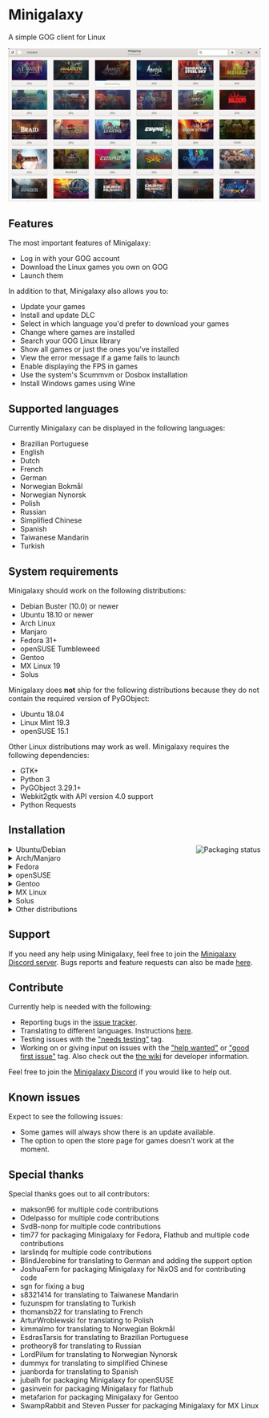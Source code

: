 # Minigalaxy

A simple GOG client for Linux

![screenshot](screenshot.jpg?raw=true)

## Features

The most important features of Minigalaxy:

- Log in with your GOG account
- Download the Linux games you own on GOG
- Launch them

In addition to that, Minigalaxy also allows you to:

- Update your games
- Install and update DLC
- Select in which language you'd prefer to download your games
- Change where games are installed
- Search your GOG Linux library
- Show all games or just the ones you've installed
- View the error message if a game fails to launch
- Enable displaying the FPS in games
- Use the system's Scummvm or Dosbox installation
- Install Windows games using Wine

## Supported languages

Currently Minigalaxy can be displayed in the following languages:
- Brazilian Portuguese
- English
- Dutch
- French
- German
- Norwegian Bokmål
- Norwegian Nynorsk
- Polish
- Russian
- Simplified Chinese
- Spanish
- Taiwanese Mandarin
- Turkish

## System requirements

Minigalaxy should work on the following distributions:

- Debian Buster (10.0) or newer
- Ubuntu 18.10 or newer
- Arch Linux
- Manjaro
- Fedora 31+
- openSUSE Tumbleweed
- Gentoo
- MX Linux 19
- Solus

Minigalaxy does **not** ship for the following distributions because they do not contain the required version of PyGObject:

- Ubuntu 18.04
- Linux Mint 19.3
- openSUSE 15.1

Other Linux distributions may work as well. Minigalaxy requires the following dependencies:

- GTK+
- Python 3
- PyGObject 3.29.1+
- Webkit2gtk with API version 4.0 support
- Python Requests

## Installation

<a href="https://repology.org/project/minigalaxy/versions">
    <img src="https://repology.org/badge/vertical-allrepos/minigalaxy.svg" alt="Packaging status" align="right">
</a>

<details><summary>Ubuntu/Debian</summary>

Download the latest deb package from the <a href="https://github.com/sharkwouter/minigalaxy/releases">releases page</a> and install it.
</details>
<details><summary>Arch/Manjaro</summary>

Available the <a href="https://aur.archlinux.org/packages/minigalaxy">AUR</a>. You can use an AUR helper or use the following set of commands to install Minigalaxy on Arch:
<pre>
git clone https://aur.archlinux.org/minigalaxy.git
cd minigalaxy
makepkg -si
</pre>
</details>

<details><summary>Fedora</summary>

Available in <a href="https://src.fedoraproject.org/rpms/minigalaxy">official repos</a> (F31+)
<pre>
sudo dnf install minigalaxy
</pre>
</details>

<details><summary>openSUSE</summary>

Available in official repos for openSUSE Tumbleweed. You can use the following set of commands to install Minigalaxy on openSUSE from the devel project on <a href="https://build.opensuse.org/package/show/games:tools/minigalaxy">OBS</a>:
<pre>
sudo zypper ar -f obs://games:tools gamestools
sudo zypper ref
sudo zypper in minigalaxy
</pre>
</details>

<details><summary>Gentoo</summary>

Available in the <a href="https://github.com/metafarion/metahax">in the Metahax overlay</a>. Follow the instructions in the link to install Minigalaxy on Gentoo.
</details>

<details><summary>MX Linux</summary>

Currently available in the <a href="http://mxrepo.com/mx/repo/pool/main/m/minigalaxy/">official repository</a>.  Please use MX Package Installer or Synaptic instead of manually installing the .deb from the repo.
</details>
<details><summary>Solus</summary>
 
Available in the official repositories. You can use the following command to install Minigalaxy on Solus:
<pre>
sudo eopkg it minigalaxy
</pre>
</details>

<details><summary>Other distributions</summary>

On other distributions Minigalaxy can be downloaded and started with the following commands:
<pre>
git clone https://github.com/sharkwouter/minigalaxy.git
cd minigalaxy
scripts/compile-translations.sh
bin/minigalaxy
</pre>

This will be the development version. Alternatively a tarball of a specific release can be downloaded from the <a href="https://github.com/sharkwouter/minigalaxy/releases">releases page</a>.
</details>

## Support
If you need any help using Minigalaxy, feel free to join the [Minigalaxy Discord server](https://discord.gg/RC4cXVD).
Bugs reports and feature requests can also be made [here](https://github.com/sharkwouter/minigalaxy/issues).

## Contribute

Currently help is needed with the following:

- Reporting bugs in the [issue tracker](https://github.com/sharkwouter/minigalaxy/issues).
- Translating to different languages. Instructions [here](https://github.com/sharkwouter/minigalaxy/wiki/Translating-Minigalaxy).
- Testing issues with the ["needs testing"](https://github.com/sharkwouter/minigalaxy/issues?q=is%3Aissue+is%3Aopen+label%3A%22needs+testing%22) tag. 
- Working on or giving input on issues with the ["help wanted"](https://github.com/sharkwouter/minigalaxy/issues?q=is%3Aissue+is%3Aopen+label%3A%22help+wanted%22) or ["good first issue"](https://github.com/sharkwouter/minigalaxy/issues?q=is%3Aissue+is%3Aopen+label%3A%22good+first+issue%22) tag. Also check out the [the wiki](https://github.com/sharkwouter/minigalaxy/wiki/Developer-information) for developer information.

Feel free to join the [Minigalaxy Discord](https://discord.gg/RC4cXVD) if you would like to help out.

## Known issues

Expect to see the following issues:

* Some games will always show there is an update available.
* The option to open the store page for games doesn't work at the moment.

## Special thanks

Special thanks goes out to all contributors:

- makson96 for multiple code contributions
- Odelpasso for multiple code contributions
- SvdB-nonp for multiple code contributions
- tim77 for packaging Minigalaxy for Fedora, Flathub and multiple code contributions
- larslindq for multiple code contributions
- BlindJerobine for translating to German and adding the support option
- JoshuaFern for packaging Minigalaxy for NixOS and for contributing code
- sgn for fixing a bug
- s8321414 for translating to Taiwanese Mandarin
- fuzunspm for translating to Turkish
- thomansb22 for translating to French
- ArturWroblewski for translating to Polish
- kimmalmo for translating to Norwegian Bokmål
- EsdrasTarsis for translating to Brazilian Portuguese
- protheory8 for translating to Russian
- LordPilum for translating to Norwegian Nynorsk
- dummyx for translating to simplified Chinese
- juanborda for translating to Spanish
- jubalh for packaging Minigalaxy for openSUSE
- gasinvein for packaging Minigalaxy for flathub
- metafarion for packaging Minigalaxy for Gentoo
- SwampRabbit and Steven Pusser for packaging Minigalaxy for MX Linux
